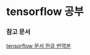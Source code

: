 # tensorflow 공부  

### 참고 문서   
[tensorflow 문서 한글 번역본](https://tensorflowkorea.gitbooks.io/tensorflow-kr/content/)  
